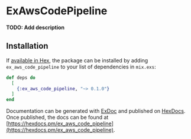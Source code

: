 # ExAwsCodePipeline

**TODO: Add description**

## Installation

If [available in Hex](https://hex.pm/docs/publish), the package can be installed
by adding `ex_aws_code_pipeline` to your list of dependencies in `mix.exs`:

```elixir
def deps do
  [
    {:ex_aws_code_pipeline, "~> 0.1.0"}
  ]
end
```

Documentation can be generated with [ExDoc](https://github.com/elixir-lang/ex_doc)
and published on [HexDocs](https://hexdocs.pm). Once published, the docs can
be found at [https://hexdocs.pm/ex_aws_code_pipeline](https://hexdocs.pm/ex_aws_code_pipeline).

